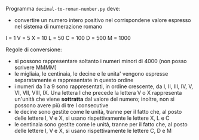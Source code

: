 Programma `decimal-to-roman-number.py` deve:
* convertire un numero intero positivo nel corrispondene valore espresso nel sistema di numerazione romano

I = 1
V = 5
X = 10
L = 50
C = 100
D = 500
M = 1000

Regole di conversione:
* si possono rappresentare soltanto i numeri minori di 4000 (non posso scrivere MMMM)
* le migliaia, le centinaia, le decine e le unita' vengono espresse separatamente e rappresentate in questo ordine
* i numeri da 1 a 9 sono rappresentati, in ordine crescente, da I, II, III, IV, V, VI, VII, VIII, IX. Una lettera I che precede la lettera V o X rappresenta un'unità che viene **sottratta** dal valore del numero; inoltre, non si possono avere più di tre I consecutive
* le decine sono gestite come le unità, tranne per il fatto che, al posto delle lettere I, V e X, si usano rispettivamente le lettere X, L e C
* le centinaia sono gestite come le unità, tranne per il fatto che, al posto delle lettere I, V e X, si usano rispettivamente le lettere C, D e M
